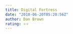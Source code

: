```yaml
---
title: Digital Fortress
date: "2018-06-20T05:20:56Z"
author: Dan Brown
rating: ⭐⭐
---
```


<style>
body {
text-align: justify}
</style>

